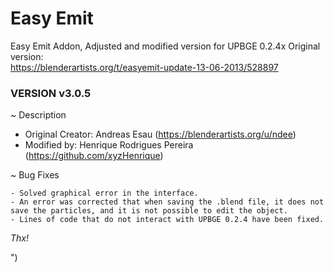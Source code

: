 # Easy Emit
Easy Emit Addon, Adjusted and modified version for UPBGE 0.2.4x
Original version:<br> https://blenderartists.org/t/easyemit-update-13-06-2013/528897

### VERSION v3.0.5

~ Description
- Original Creator: Andreas Esau (https://blenderartists.org/u/ndee)<br>
- Modified by: Henrique Rodrigues Pereira (https://github.com/xyzHenrique)

~ Bug Fixes

```
- Solved graphical error in the interface.
- An error was corrected that when saving the .blend file, it does not save the particles, and it is not possible to edit the object.
- Lines of code that do not interact with UPBGE 0.2.4 have been fixed.
```

_Thx!_

")

